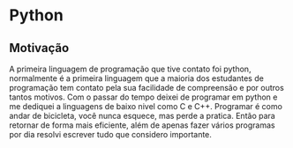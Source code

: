 # Python

## Motivação

A primeira linguagem de programação que tive contato foi python, normalmente é a primeira linguagem que a maioria dos estudantes de programação tem contato pela sua facilidade de compreensão
e por outros tantos motivos. Com o passar do tempo deixei de programar em python e me dediquei a linguagens de baixo nivel como C e C++.
Programar é como andar de bicicleta, você nunca esquece, mas perde a pratica. Então para retornar de forma mais eficiente, além de apenas fazer vários programas por dia resolvi escrever tudo que considero importante. 
